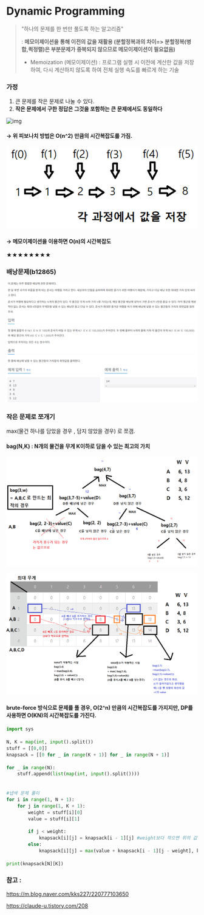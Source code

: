# Dynamic Programming

>  "하나의 문제를 한 번만 풀도록 하는 알고리즘"
>
>  : **메모이제이션을 통해 이전의 값을 재활용 (분할정복과의 차이=> 분할정복(병합,퀵정렬)은 부분문제가 중복되지 않으므로 메모이제이션이 필요없음)**
>
>  - Memoization (메모이제이션) : 프로그램 실행 시 이전에 계산한 값을 저장하여, 다시 계산하지 않도록 하여 전체 실행 속도를 빠르게 하는 기술

### 가정

1. 큰 문제를 작은 문제로 나눌 수 있다.
2. **작은 문제에서 구한 정답은 그것을 포함하는 큰 문제에서도 동일하다**

![img](https://mblogthumb-phinf.pstatic.net/20160801_275/kks227_14700305083805XBuM_GIF/complexityRecursion_1.gif?type=w2)

#### → 위 피보나치 방법은 O(n^2) 만큼의 시간복잡도를 가짐.

![image-20211219150231408](DP.assets/image-20211219150231408.png)

#### → 메모이제이션을 이용하면 O(n)의 시간복잡도



★★★★★★★★

### 배낭문제(b12865)

![image-20211219164817552](DP.assets/image-20211219164817552.png)

### 작은 문제로 쪼개기

 max(물건 하나를 담았을 경우 , 담지 않았을 경우) 로 쪼갬.

#### bag(N,K) : N개의 물건을 무게 K이하로 담을 수 있는 최고의 가치

![image-20211219224651441](DP.assets/image-20211219224651441.png)



![image-20211219180545418](DP.assets/image-20211219180545418.png)

#### brute-force 방식으로 문제를 풀 경우, O(2^n) 만큼의 시간복잡도를 가지지만, DP를 사용하면 O(KN)의 시간복잡도를 가진다.

```python
import sys

N, K = map(int, input().split())
stuff = [[0,0]]
knapsack = [[0 for _ in range(K + 1)] for _ in range(N + 1)]

for _ in range(N):
    stuff.append(list(map(int, input().split())))


#냅색 문제 풀이
for i in range(1, N + 1):
    for j in range(1, K + 1):
        weight = stuff[i][0] 
        value = stuff[i][1]
       
        if j < weight:
            knapsack[i][j] = knapsack[i - 1][j] #weight보다 작으면 위의 값을 그대로 가져온다
        else:
            knapsack[i][j] = max(value + knapsack[i - 1][j - weight], knapsack[i - 1][j])

print(knapsack[N][K])
```





### 참고 :

https://m.blog.naver.com/kks227/220777103650

https://claude-u.tistory.com/208